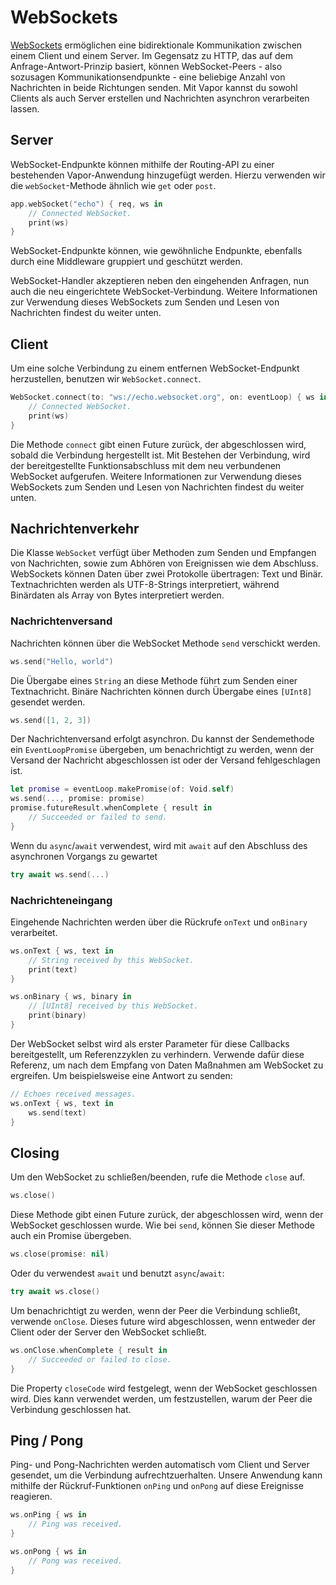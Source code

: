# WebSockets

[WebSockets](https://en.wikipedia.org/wiki/WebSocket) ermöglichen eine bidirektionale Kommunikation zwischen einem Client und einem Server. Im Gegensatz zu HTTP, das auf dem Anfrage-Antwort-Prinzip basiert, können WebSocket-Peers - also sozusagen Kommunikationsendpunkte - eine beliebige Anzahl von Nachrichten in beide Richtungen senden. Mit Vapor kannst du sowohl Clients als auch Server erstellen und Nachrichten asynchron verarbeiten lassen.
## Server

WebSocket-Endpunkte können mithilfe der Routing-API zu einer bestehenden Vapor-Anwendung hinzugefügt werden. Hierzu verwenden wir die `webSocket`-Methode ähnlich wie `get` oder `post`.

```swift
app.webSocket("echo") { req, ws in
    // Connected WebSocket.
    print(ws)
}
```

WebSocket-Endpunkte können, wie gewöhnliche Endpunkte, ebenfalls durch eine Middleware gruppiert und geschützt werden.

WebSocket-Handler akzeptieren neben den eingehenden Anfragen, nun auch die neu eingerichtete WebSocket-Verbindung. Weitere Informationen zur Verwendung dieses WebSockets zum Senden und Lesen von Nachrichten findest du weiter unten.
## Client

Um eine solche Verbindung zu einem entfernen WebSocket-Endpunkt herzustellen, benutzen wir `WebSocket.connect`.

```swift
WebSocket.connect(to: "ws://echo.websocket.org", on: eventLoop) { ws in
    // Connected WebSocket.
    print(ws)
}
```

Die Methode `connect` gibt einen Future zurück, der abgeschlossen wird, sobald die Verbindung hergestellt ist. Mit Bestehen der Verbindung, wird der bereitgestellte Funktionsabschluss mit dem neu verbundenen WebSocket aufgerufen. Weitere Informationen zur Verwendung dieses WebSockets zum Senden und Lesen von Nachrichten findest du weiter unten.
## Nachrichtenverkehr

Die Klasse `WebSocket` verfügt über Methoden zum Senden und Empfangen von Nachrichten, sowie zum Abhören von Ereignissen wie dem Abschluss. WebSockets können Daten über zwei Protokolle übertragen: Text und Binär. Textnachrichten werden als UTF-8-Strings interpretiert, während Binärdaten als Array von Bytes interpretiert werden.
### Nachrichtenversand

Nachrichten können über die WebSocket Methode `send` verschickt werden.

```swift
ws.send("Hello, world")
```

Die Übergabe eines `String` an diese Methode führt zum Senden einer Textnachricht. Binäre Nachrichten können durch Übergabe eines `[UInt8]` gesendet werden.
```swift
ws.send([1, 2, 3])
```

Der Nachrichtenversand erfolgt asynchron. Du kannst der Sendemethode ein `EventLoopPromise` übergeben, um benachrichtigt zu werden, wenn der Versand der Nachricht abgeschlossen ist oder der Versand fehlgeschlagen ist.

```swift
let promise = eventLoop.makePromise(of: Void.self)
ws.send(..., promise: promise)
promise.futureResult.whenComplete { result in
    // Succeeded or failed to send.
}
```

Wenn du `async`/`await` verwendest, wird mit `await` auf den Abschluss des asynchronen Vorgangs zu gewartet
```swift
try await ws.send(...)
```

### Nachrichteneingang

Eingehende Nachrichten werden über die Rückrufe `onText` und `onBinary` verarbeitet.

```swift
ws.onText { ws, text in
    // String received by this WebSocket.
    print(text)
}

ws.onBinary { ws, binary in
    // [UInt8] received by this WebSocket.
    print(binary)
}
```


Der WebSocket selbst wird als erster Parameter für diese Callbacks bereitgestellt, um Referenzzyklen zu verhindern. Verwende dafür diese Referenz, um nach dem Empfang von Daten Maßnahmen am WebSocket zu ergreifen. Um beispielsweise eine Antwort zu senden:
```swift
// Echoes received messages.
ws.onText { ws, text in
    ws.send(text)
}
```

## Closing

Um den WebSocket zu schließen/beenden, rufe die Methode `close` auf.

```swift
ws.close()
```

Diese Methode gibt einen Future zurück, der abgeschlossen wird, wenn der WebSocket geschlossen wurde. Wie bei `send`, können Sie dieser Methode auch ein Promise übergeben.

```swift
ws.close(promise: nil)
```

Oder du verwendest `await` und benutzt `async`/`await`:

```swift
try await ws.close()
```

Um benachrichtigt zu werden, wenn der Peer die Verbindung schließt, verwende `onClose`. Dieses future wird abgeschlossen, wenn entweder der Client oder der Server den WebSocket schließt.
```swift
ws.onClose.whenComplete { result in
    // Succeeded or failed to close.
}
```

Die Property `closeCode` wird festgelegt, wenn der WebSocket geschlossen wird. Dies kann verwendet werden, um festzustellen, warum der Peer die Verbindung geschlossen hat.
## Ping / Pong

Ping- und Pong-Nachrichten werden automatisch vom Client und Server gesendet, um die Verbindung aufrechtzuerhalten. Unsere Anwendung kann mithilfe der Rückruf-Funktionen `onPing` und `onPong` auf diese Ereignisse reagieren.

```swift
ws.onPing { ws in 
    // Ping was received.
}

ws.onPong { ws in
    // Pong was received.
}
```
